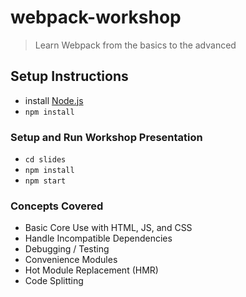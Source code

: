# webpack-workshop
> Learn Webpack from the basics to the advanced

## Setup Instructions

- install [Node.js](https://nodejs.org)
- `npm install`

### Setup and Run Workshop Presentation

- `cd slides`
- `npm install`
- `npm start`

### Concepts Covered
- Basic Core Use with HTML, JS, and CSS
- Handle Incompatible Dependencies
- Debugging / Testing
- Convenience Modules
- Hot Module Replacement (HMR)
- Code Splitting
